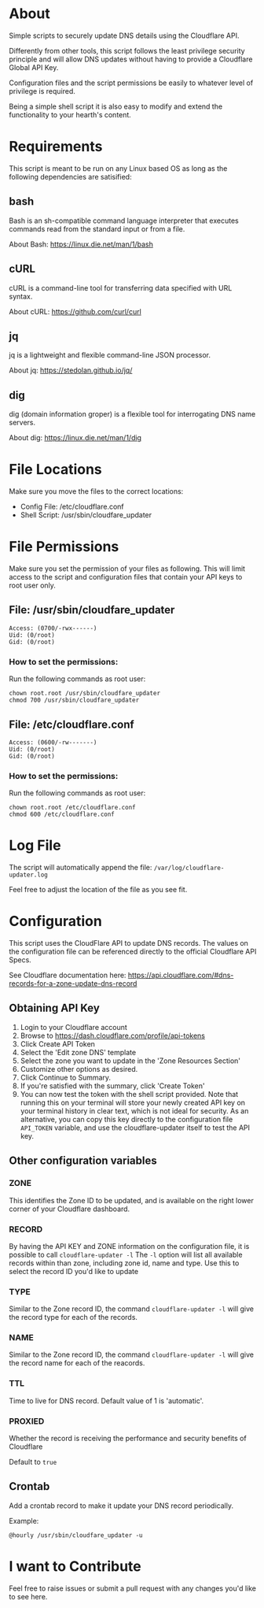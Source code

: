 
# About
Simple scripts to securely update DNS details using the Cloudflare API.  

Differently from other tools, this script follows the least privilege security principle and will allow DNS updates without having to provide a Cloudflare Global API Key. 

Configuration files and the script permissions be easily to whatever level of privilege is required.

Being a simple shell script it is also easy to modify and extend the functionality to your hearth's content. 


# Requirements
This script is meant to be run on any Linux based OS as long as the following dependencies are satisified:
## bash
Bash is an sh-compatible command language interpreter that executes commands read from the standard input or from a file.

About Bash: https://linux.die.net/man/1/bash 

## cURL
cURL is a command-line tool for transferring data specified with URL syntax.

About cURL: https://github.com/curl/curl

## jq
jq is a lightweight and flexible command-line JSON processor.

About jq: https://stedolan.github.io/jq/

## dig
dig (domain information groper) is a flexible tool for interrogating DNS name servers.

About dig: https://linux.die.net/man/1/dig 


# File Locations
Make sure you move the files to the correct locations:

* Config File: /etc/cloudflare.conf
* Shell Script: /usr/sbin/cloudfare_updater

# File Permissions
Make sure you set the permission of your files as following. This will limit access to the script and configuration files that contain your API keys to root user only. 

## File: /usr/sbin/cloudfare_updater
```
Access: (0700/-rwx------)  
Uid: (0/root)   
Gid: (0/root)
```

### How to set the permissions: 
Run the following commands as root user:
```
chown root.root /usr/sbin/cloudfare_updater
chmod 700 /usr/sbin/cloudfare_updater
``` 

## File: /etc/cloudflare.conf
```
Access: (0600/-rw-------)
Uid: (0/root)
Gid: (0/root)
```

### How to set the permissions: 
Run the following commands as root user:
```
chown root.root /etc/cloudflare.conf
chmod 600 /etc/cloudflare.conf
```


# Log File
The script will automatically append the file: ```/var/log/cloudflare-updater.log```

Feel free to adjust the location of the file as you see fit. 


# Configuration
This script uses the CloudFlare API to update DNS records. The values on the configuration file can be referenced directly to the official Cloudflare API Specs.

See Cloudflare documentation here: https://api.cloudflare.com/#dns-records-for-a-zone-update-dns-record

## Obtaining API Key
1. Login to your Cloudflare account 
2. Browse to https://dash.cloudflare.com/profile/api-tokens
3. Click Create API Token
4. Select the 'Edit zone DNS' template
5. Select the zone you want to update in the 'Zone Resources Section'
6. Customize other options as desired.
6. Click Continue to Summary.
7. If you're satisfied with the summary, click 'Create Token'
8. You can now test the token with the shell script provided. Note that running this on your terminal will store your newly created API key on your terminal history in clear text, which is not ideal for security. As an alternative, you can copy this key directly to the configuration file ```API_TOKEN``` variable, and use the cloudflare-updater itself to test the API key.

## Other configuration variables
### ZONE
This identifies the Zone ID to be updated, and is available on the right lower corner of your Cloudflare dashboard.

### RECORD
By having the API KEY and ZONE information on the configuration file, it is possible to call ```cloudflare-updater -l```
The ```-l``` option will list all available records within than zone, including zone id, name and type. 
Use this to select the record ID you'd like to update

### TYPE
Similar to the Zone record ID, the command ```cloudflare-updater -l``` will give the record type for each of the records. 

### NAME
Similar to the Zone record ID, the command ```cloudflare-updater -l``` will give the record name for each of the reacords. 


### TTL
Time to live for DNS record. Default value of 1 is 'automatic'.

### PROXIED
Whether the record is receiving the performance and security benefits of Cloudflare

Default to ```true```


## Crontab
Add a crontab record to make it update your DNS record periodically. 

Example:

```@hourly /usr/sbin/cloudfare_updater -u```


# I want to Contribute
Feel free to raise issues or submit a pull request with any changes you'd like to see here. 